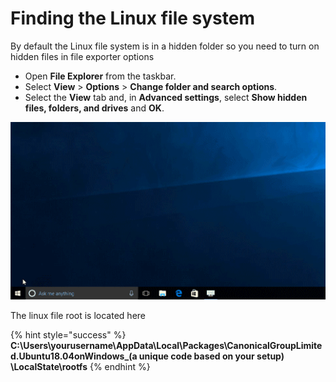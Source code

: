 # Finding the Linux file system

By default the Linux file system is in a hidden folder so you need to turn on hidden files in file exporter options

* Open **File Explorer** from the taskbar. 
* Select **View** &gt; **Options** &gt; **Change folder and search options**.
* Select the **View** tab and, in **Advanced settings**, select **Show hidden files, folders, and drives** and **OK**.

![](.gitbook/assets/folder.gif)

The linux file root is located here 

{% hint style="success" %}
**C:\Users\yourusername\AppData\Local\Packages\CanonicalGroupLimited.Ubuntu18.04onWindows\_\(a unique code based on your setup\) \LocalState\rootfs**
{% endhint %}

